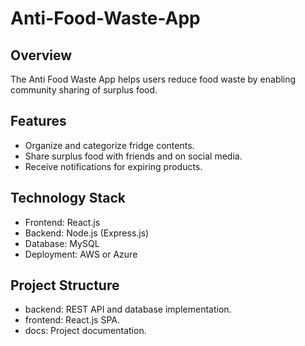 # Anti-Food-Waste-App

## Overview
The Anti Food Waste App helps users reduce food waste by enabling community sharing of surplus food.

## Features
- Organize and categorize fridge contents.
- Share surplus food with friends and on social media.
- Receive notifications for expiring products.

## Technology Stack
- Frontend: React.js
- Backend: Node.js (Express.js)
- Database: MySQL 
- Deployment: AWS or Azure

## Project Structure
- backend: REST API and database implementation.
- frontend: React.js SPA.
- docs: Project documentation.
